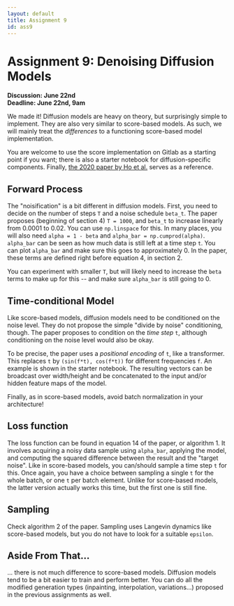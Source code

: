 ```yaml
---
layout: default
title: Assignment 9
id: ass9
---
```



# Assignment 9: Denoising Diffusion Models
**Discussion: June 22nd**  
**Deadline: June 22nd, 9am**


We made it! Diffusion models are heavy on theory, but surprisingly simple to
implement. They are also very similar to score-based models. As such, we will
mainly treat the _differences_ to a functioning score-based model implementation.

You are welcome to use the score implementation on Gitlab as a starting point if
you want; there is also a starter notebook for diffusion-specific components.
Finally, [the 2020 paper by Ho et al.](https://arxiv.org/pdf/2006.11239.pdf)
serves as a reference.


## Forward Process

The "noisification" is a bit different in diffusion models. First, you need to
decide on the number of steps `T` and a noise schedule `beta_t`. The paper proposes
(beginning of section 4)
`T = 1000`, and `beta_t` to increase linearly from 0.0001 to 0.02. You can use
`np.linspace` for this. In many places, you will also need `alpha = 1 - beta`
and `alpha_bar = np.cumprod(alpha)`. `alpha_bar` can be seen as how much data
is still left at a time step `t`. You can plot `alpha_bar` and make sure this
goes to approximately 0. In the paper, these terms are defined right before
equation 4, in section 2.

You can experiment with smaller `T`, but will likely need to increase the `beta`
terms to make up for this -- and make sure `alpha_bar` is still going to 0.


## Time-conditional Model

Like score-based models, diffusion models need to be conditioned on the noise
level. They do not propose the simple "divide by noise" conditioning, though.
The paper proposes to condition on the _time step_ `t`, although conditioning on
the noise level would also be okay.

To be precise, the paper uses a _positional encoding_ of `t`, like a transformer.
This replaces `t` by `(sin(f*t), cos(f*t))` for different frequencies `f`. An
example is shown in the starter notebook. The resulting vectors can be broadcast
over width/height and be concatenated to the input and/or hidden feature maps of
the model.

Finally, as in score-based models, avoid batch normalization in your architecture!


## Loss function

The loss function can be found in equation 14 of the paper, or algorithm 1. It
involves acquiring a noisy data sample using `alpha_bar`, applying the model, and
computing the squared difference between the result and the "target noise". Like
in score-based models, you can/should sample a time step `t` for this. Once again,
you have a choice between sampling a single `t` for the whole batch, or one `t`
per batch element. Unlike for score-based models, the latter version actually
works this time, but the first one is still fine.


## Sampling

Check algorithm 2 of the paper. Sampling uses Langevin dynamics like score-based
models, but you do not have to look for a suitable `epsilon`.


## Aside From That...

... there is not much difference to score-based models. Diffusion models tend
to be a bit easier to train and perform better. You can do all the modified
generation types (inpainting, interpolation, variations...) proposed in the
previous assignments as well.
